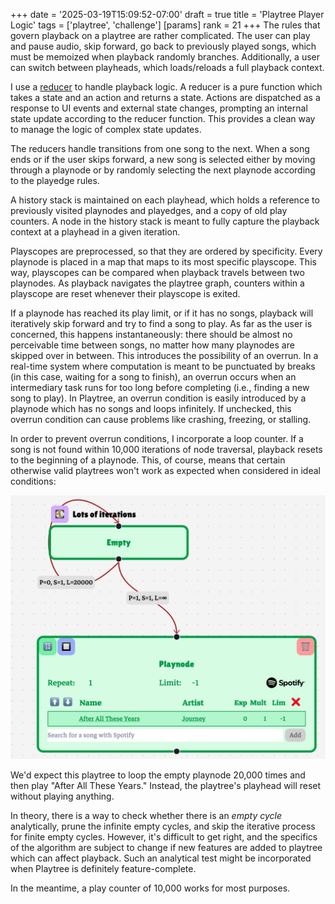 +++
date = '2025-03-19T15:09:52-07:00'
draft = true
title = 'Playtree Player Logic'
tags = ['playtree', 'challenge']
[params]
    rank = 21
+++
The rules that govern playback on a playtree are rather complicated. The user can play and pause audio, skip forward, go back to previously played songs, which must be memoized when playback randomly branches. Additionally, a user can switch between playheads, which loads/reloads a full playback context.

I use a [reducer](https://react.dev/reference/react/useReducer) to handle playback logic. A reducer is a pure function which takes a state and an action and returns a state. Actions are dispatched as a response to UI events and external state changes, prompting an internal state update according to the reducer function. This provides a clean way to manage the logic of complex state updates.

The reducers handle transitions from one song to the next. When a song ends or if the user skips forward, a new song is selected either by moving through a playnode or by randomly selecting the next playnode according to the playedge rules.

A history stack is maintained on each playhead, which holds a reference to previously visited playnodes and playedges, and a copy of old play counters. A node in the history stack is meant to fully capture the playback context at a playhead in a given iteration.

Playscopes are preprocessed, so that they are ordered by specificity. Every playnode is placed in a map that maps to its most specific playscope. This way, playscopes can be compared when playback travels between two playnodes. As playback navigates the playtree graph, counters within a playscope are reset whenever their playscope is exited.

If a playnode has reached its play limit, or if it has no songs, playback will iteratively skip forward and try to find a song to play. As far as the user is concerned, this happens instantaneously: there should be almost no perceivable time between songs, no matter how many playnodes are skipped over in between. This introduces the possibility of an overrun. In a real-time system where computation is meant to be punctuated by breaks (in this case, waiting for a song to finish), an overrun occurs when an intermediary task runs for too long before completing (i.e., finding a new song to play). In Playtree, an overrun condition is easily introduced by a playnode which has no songs and loops infinitely. If unchecked, this overrun condition can cause problems like crashing, freezing, or stalling.

In order to prevent overrun conditions, I incorporate a loop counter. If a song is not found within 10,000 iterations of node traversal, playback resets to the beginning of a playnode. This, of course, means that certain otherwise valid playtrees won't work as expected when considered in ideal conditions:

![medium](lots-of-iterations.png)

We'd expect this playtree to loop the empty playnode 20,000 times and then play "After All These Years." Instead, the playtree's playhead will reset without playing anything.

In theory, there is a way to check whether there is an *empty cycle* analytically, prune the infinite empty cycles, and skip the iterative process for finite empty cycles. However, it's difficult to get right, and the specifics of the algorithm are subject to change if new features are added to playtree which can affect playback. Such an analytical test might be incorporated when Playtree is definitely feature-complete.

In the meantime, a play counter of 10,000 works for most purposes.
